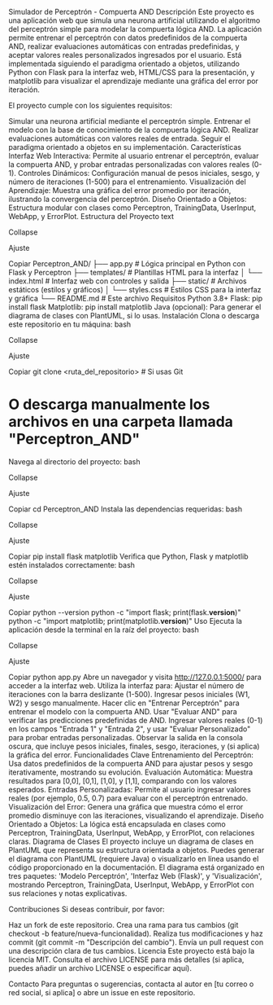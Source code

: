Simulador de Perceptrón - Compuerta AND
Descripción
Este proyecto es una aplicación web que simula una neurona artificial utilizando el algoritmo del perceptrón simple para modelar la compuerta lógica AND. La aplicación permite entrenar el perceptrón con datos predefinidos de la compuerta AND, realizar evaluaciones automáticas con entradas predefinidas, y aceptar valores reales personalizados ingresados por el usuario. Está implementada siguiendo el paradigma orientado a objetos, utilizando Python con Flask para la interfaz web, HTML/CSS para la presentación, y matplotlib para visualizar el aprendizaje mediante una gráfica del error por iteración.

El proyecto cumple con los siguientes requisitos:

Simular una neurona artificial mediante el perceptrón simple.
Entrenar el modelo con la base de conocimiento de la compuerta lógica AND.
Realizar evaluaciones automáticas con valores reales de entrada.
Seguir el paradigma orientado a objetos en su implementación.
Características
Interfaz Web Interactiva: Permite al usuario entrenar el perceptrón, evaluar la compuerta AND, y probar entradas personalizadas con valores reales (0-1).
Controles Dinámicos: Configuración manual de pesos iniciales, sesgo, y número de iteraciones (1-500) para el entrenamiento.
Visualización del Aprendizaje: Muestra una gráfica del error promedio por iteración, ilustrando la convergencia del perceptrón.
Diseño Orientado a Objetos: Estructura modular con clases como Perceptron, TrainingData, UserInput, WebApp, y ErrorPlot.
Estructura del Proyecto
text

Collapse

Ajuste

Copiar
Perceptron_AND/
├── app.py            # Lógica principal en Python con Flask y Perceptron
├── templates/        # Plantillas HTML para la interfaz
│   └── index.html    # Interfaz web con controles y salida
├── static/           # Archivos estáticos (estilos y gráficos)
│   └── styles.css    # Estilos CSS para la interfaz y gráfica
└── README.md         # Este archivo
Requisitos
Python 3.8+
Flask: pip install flask
Matplotlib: pip install matplotlib
Java (opcional): Para generar el diagrama de clases con PlantUML, si lo usas.
Instalación
Clona o descarga este repositorio en tu máquina:
bash

Collapse

Ajuste

Copiar
git clone <ruta_del_repositorio>  # Si usas Git
# O descarga manualmente los archivos en una carpeta llamada "Perceptron_AND"
Navega al directorio del proyecto:
bash

Collapse

Ajuste

Copiar
cd Perceptron_AND
Instala las dependencias requeridas:
bash

Collapse

Ajuste

Copiar
pip install flask matplotlib
Verifica que Python, Flask y matplotlib estén instalados correctamente:
bash

Collapse

Ajuste

Copiar
python --version
python -c "import flask; print(flask.__version__)"
python -c "import matplotlib; print(matplotlib.__version__)"
Uso
Ejecuta la aplicación desde la terminal en la raíz del proyecto:
bash

Collapse

Ajuste

Copiar
python app.py
Abre un navegador y visita http://127.0.0.1:5000/ para acceder a la interfaz web.
Utiliza la interfaz para:
Ajustar el número de iteraciones con la barra deslizante (1-500).
Ingresar pesos iniciales (W1, W2) y sesgo manualmente.
Hacer clic en "Entrenar Perceptrón" para entrenar el modelo con la compuerta AND.
Usar "Evaluar AND" para verificar las predicciones predefinidas de AND.
Ingresar valores reales (0-1) en los campos "Entrada 1" y "Entrada 2", y usar "Evaluar Personalizado" para probar entradas personalizadas.
Observar la salida en la consola oscura, que incluye pesos iniciales, finales, sesgo, iteraciones, y (si aplica) la gráfica del error.
Funcionalidades Clave
Entrenamiento del Perceptrón: Usa datos predefinidos de la compuerta AND para ajustar pesos y sesgo iterativamente, mostrando su evolución.
Evaluación Automática: Muestra resultados para [0,0], [0,1], [1,0], y [1,1], comparando con los valores esperados.
Entradas Personalizadas: Permite al usuario ingresar valores reales (por ejemplo, 0.5, 0.7) para evaluar con el perceptrón entrenado.
Visualización del Error: Genera una gráfica que muestra cómo el error promedio disminuye con las iteraciones, visualizando el aprendizaje.
Diseño Orientado a Objetos: La lógica está encapsulada en clases como Perceptron, TrainingData, UserInput, WebApp, y ErrorPlot, con relaciones claras.
Diagrama de Clases
El proyecto incluye un diagrama de clases en PlantUML que representa su estructura orientada a objetos. Puedes generar el diagrama con PlantUML (requiere Java) o visualizarlo en línea usando el código proporcionado en la documentación. El diagrama está organizado en tres paquetes: 'Modelo Perceptrón', 'Interfaz Web (Flask)', y 'Visualización', mostrando Perceptron, TrainingData, UserInput, WebApp, y ErrorPlot con sus relaciones y notas explicativas.

Contribuciones
Si deseas contribuir, por favor:

Haz un fork de este repositorio.
Crea una rama para tus cambios (git checkout -b feature/nueva-funcionalidad).
Realiza tus modificaciones y haz commit (git commit -m "Descripción del cambio").
Envía un pull request con una descripción clara de tus cambios.
Licencia
Este proyecto está bajo la licencia MIT. Consulta el archivo LICENSE para más detalles (si aplica, puedes añadir un archivo LICENSE o especificar aquí).

Contacto
Para preguntas o sugerencias, contacta al autor en [tu correo o red social, si aplica] o abre un issue en este repositorio.

